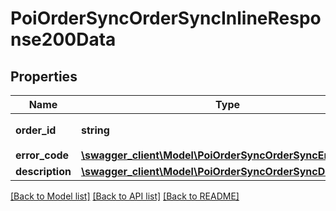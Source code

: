 # PoiOrderSyncOrderSyncInlineResponse200Data

## Properties
Name | Type | Description | Notes
------------ | ------------- | ------------- | -------------
**order_id** | **string** | 抖音平台订单ID | 
**error_code** | [**\swagger_client\Model\PoiOrderSyncOrderSyncErrorCode**](PoiOrderSyncOrderSyncErrorCode.md) |  | 
**description** | [**\swagger_client\Model\PoiOrderSyncOrderSyncDescription**](PoiOrderSyncOrderSyncDescription.md) |  | 

[[Back to Model list]](../README.md#documentation-for-models) [[Back to API list]](../README.md#documentation-for-api-endpoints) [[Back to README]](../README.md)


